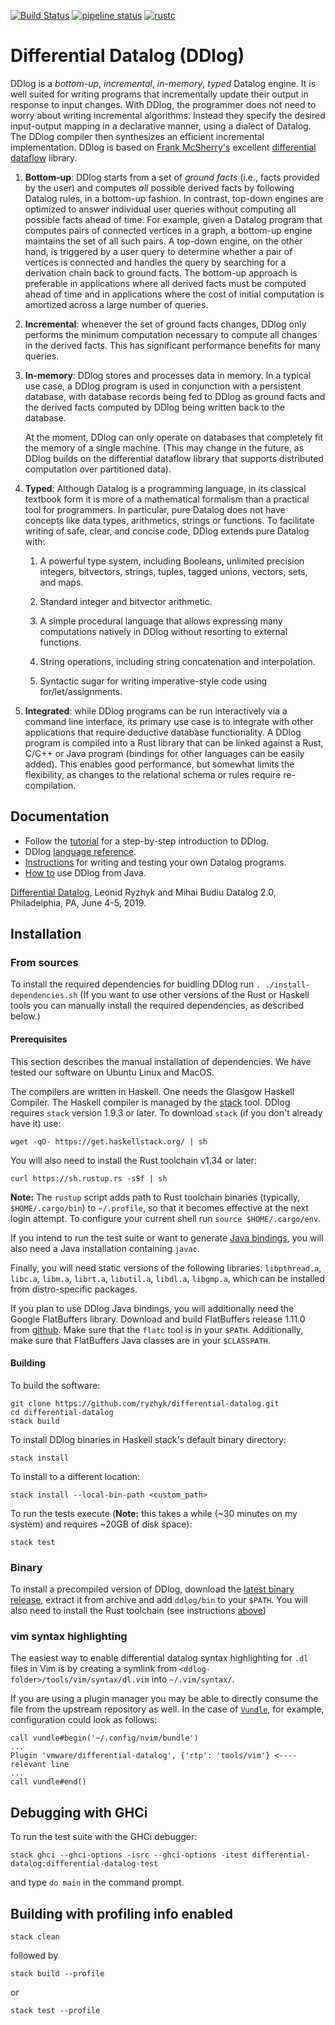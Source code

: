 [![Build Status](https://travis-ci.com/vmware/differential-datalog.svg?branch=master)](https://travis-ci.com/vmware/differential-datalog)
[![pipeline status](https://gitlab.com/ddlog/differential-datalog/badges/master/pipeline.svg)](https://gitlab.com/ddlog/differential-datalog/commits/master)
[![rustc](https://img.shields.io/badge/rustc-1.34+-blue.svg)](https://blog.rust-lang.org/2019/04/11/Rust-1.34.0.html)

# Differential Datalog (DDlog)

DDlog is a *bottom-up*, *incremental*, *in-memory*, *typed* Datalog engine. It is well suited for
writing programs that incrementally update their output in response to input changes. With DDlog,
the programmer does not need to worry about writing incremental algorithms.
Instead they specify the desired input-output mapping in a declarative manner, using a dialect of Datalog.
The DDlog compiler then synthesizes an efficient incremental implementation.
DDlog is based on [Frank McSherry's](https://github.com/frankmcsherry/)
excellent [differential dataflow](https://github.com/frankmcsherry/differential-dataflow) library.

1. **Bottom-up**: DDlog starts from a set of *ground facts* (i.e., facts provided by the user) and
computes *all* possible derived facts by following Datalog rules, in a bottom-up fashion.  In
contrast, top-down engines are optimized to answer individual user queries without computing all
possible facts ahead of time.  For example, given a Datalog program that computes pairs of connected
vertices in a graph, a bottom-up engine maintains the set of all such pairs.  A top-down engine, on
the other hand, is triggered by a user query to determine whether a pair of vertices is connected
and handles the query by searching for a derivation chain back to ground facts.  The bottom-up
approach is preferable in applications where all derived facts must be computed ahead of time and in
applications where the cost of initial computation is amortized across a large number of queries.

2. **Incremental**: whenever the set of ground facts changes, DDlog only performs the minimum computation
necessary to compute all changes in the derived facts.  This has significant performance benefits for many queries.

3. **In-memory**: DDlog stores and processes data in memory.  In a typical use case, a DDlog program
is used in conjunction with a persistent database, with database records being fed to DDlog as
ground facts and the derived facts computed by DDlog being written back to the database.

    At the moment, DDlog can only operate on databases that completely fit the memory of a single
    machine. (This may change in the future, as DDlog builds on the differential dataflow library that
    supports distributed computation over partitioned data).

4. **Typed**: Although Datalog is a programming language, in its classical textbook form it
is more of a mathematical formalism than a practical tool for programmers.  In particular, pure
Datalog does not have concepts like data types, arithmetics, strings or functions.  To facilitate
writing of safe, clear, and concise code, DDlog extends pure Datalog with:

    1. A powerful type system, including Booleans, unlimited precision integers, bitvectors, strings,
    tuples, tagged unions, vectors, sets, and maps.

    2. Standard integer and bitvector arithmetic.

    3. A simple procedural language that allows expressing many computations natively in DDlog without
resorting to external functions.

    4. String operations, including string concatenation and interpolation.

    5. Syntactic sugar for writing imperative-style code using for/let/assignments.

5. **Integrated**: while DDlog programs can be run interactively via a command line interface, its
primary use case is to integrate with other applications that require deductive database
functionality.  A DDlog program is compiled into a Rust library that can be linked against a Rust,
C/C++ or Java program (bindings for other languages can be easily added).  This enables good performance,
but somewhat limits the flexibility, as
changes to the relational schema or rules require re-compilation.

## Documentation

- Follow the [tutorial](doc/tutorial/tutorial.md) for a step-by-step introduction to DDlog.
- DDlog [language reference](doc/language_reference/language_reference.md).
- [Instructions](doc/testing/testing.md) for writing and testing your own Datalog programs.
- [How to](doc/java_api.md) use DDlog from Java.

[Differential Datalog](doc/datalog2.0-workshop/paper.pdf), Leonid Ryzhyk and Mihai Budiu
Datalog 2.0, Philadelphia, PA, June 4-5, 2019.

## Installation

### From sources
To install the required dependencies for buidling DDlog run
`. ./install-dependencies.sh` (If you want to use other versions of
the Rust or Haskell tools you can manually install the required
dependencies, as described below.)

#### Prerequisites

This section describes the manual installation of dependencies.
We have tested our software on Ubuntu Linux and MacOS.

The compilers are written in Haskell.  One needs the Glasgow Haskell
Compiler.  The Haskell compiler is managed by the
[stack](https://github.com/commercialhaskell/stack) tool.
DDlog requires `stack` version 1.9.3 or later.
To download `stack` (if you don't already have it) use:

```
wget -qO- https://get.haskellstack.org/ | sh
```

You will also need to install the Rust toolchain v1.34 or later:

```
curl https://sh.rustup.rs -sSf | sh
```

**Note:** The `rustup` script adds path to Rust toolchain binaries (typically, `$HOME/.cargo/bin`)
to `~/.profile`, so that it becomes effective at the next login attempt.  To configure your current
shell run `source $HOME/.cargo/env`.

If you intend to run the test suite or want to generate [Java bindings](doc/java_api.md), you will
also need a Java installation containing `javac`.

Finally, you will need static versions of the following libraries: `libpthread.a`, `libc.a`, `libm.a`, `librt.a`, `libutil.a`, `libdl.a`, `libgmp.a`, which can be installed from distro-specific packages.

If you plan to use DDlog Java bindings, you will additionally need the Google
FlatBuffers library.  Download and build FlatBuffers release 1.11.0 from
[github](https://github.com/google/flatbuffers/releases/tag/v1.11.0).  Make sure
that the `flatc` tool is in your `$PATH`.  Additionally, make sure that FlatBuffers
Java classes are in your `$CLASSPATH`.

#### Building

To build the software:

```
git clone https://github.com/ryzhyk/differential-datalog.git
cd differential-datalog
stack build
```

To install DDlog binaries in Haskell stack's default binary directory:

```
stack install
```

To install to a different location:

```
stack install --local-bin-path <custom_path>
```

To run the tests execute (**Note:** this takes a while (~30 minutes on my system) and requires ~20GB
of disk space):

```
stack test
```

### Binary

To install a precompiled version of DDlog, download the [latest binary release](https://github.com/ryzhyk/differential-datalog/releases), extract it from archive and add `ddlog/bin` to your `$PATH`. You will also need to install the Rust toolchain (see instructions [above](#prerequisites))

### vim syntax highlighting

The easiest way to enable differential datalog syntax highlighting for `.dl` files in Vim is by
creating a symlink from `<ddlog-folder>/tools/vim/syntax/dl.vim` into `~/.vim/syntax/`.

If you are using a plugin manager you may be able to directly consume the file from the upstream
repository as well. In the case of [`Vundle`](https://github.com/VundleVim/Vundle.vim), for example,
configuration could look as follows:

```vim
call vundle#begin('~/.config/nvim/bundle')
...
Plugin 'vmware/differential-datalog', {'rtp': 'tools/vim'} <---- relevant line
...
call vundle#end()
```

## Debugging with GHCi

To run the test suite with the GHCi debugger:

```
stack ghci --ghci-options -isrc --ghci-options -itest differential-datalog:differential-datalog-test
```

and type `do main` in the command prompt.

## Building with profiling info enabled

```
stack clean
```

followed by

```
stack build --profile
```

or

```
stack test --profile
```

